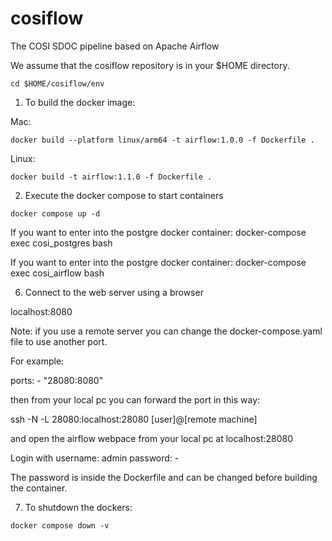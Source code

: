 # cosiflow
The COSI SDOC pipeline based on Apache Airflow

We assume that the cosiflow repository is in your $HOME directory.

```
cd $HOME/cosiflow/env
```

1) To build the docker image:

Mac:
```
docker build --platform linux/arm64 -t airflow:1.0.0 -f Dockerfile .
```

Linux:
```
docker build -t airflow:1.1.0 -f Dockerfile .
```

2) Execute the docker compose to start containers

```
docker compose up -d
```

If you want to enter into the postgre docker container: docker-compose exec cosi_postgres bash

If you want to enter into the postgre docker container: docker-compose exec cosi_airflow bash


6) Connect to the web server using a browser


localhost:8080

Note: if you use a remote server you can change the docker-compose.yaml file to use another port.

For example:

  ports:
    - "28080:8080"

then from your local pc you can forward the port in this way:

ssh -N -L 28080:localhost:28080 [user]@[remote machine]

and open the airflow webpace from your local pc at localhost:28080

Login with username: admin  password: -

The password is inside the Dockerfile and can be changed before building the container.

7) To shutdown the dockers:

```
docker compose down -v
```

